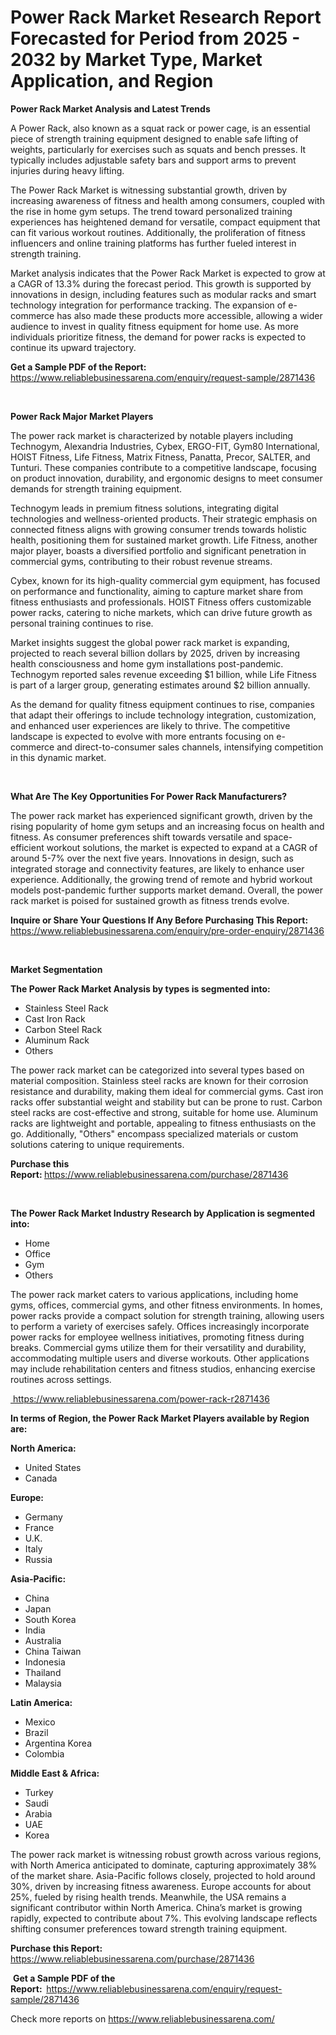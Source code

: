 <p><h1>Power Rack Market Research Report Forecasted for Period from 2025 -  2032 by Market Type, Market Application, and Region</h1></p><p><strong>Power Rack Market Analysis and Latest Trends</strong></p>
<p><p>A Power Rack, also known as a squat rack or power cage, is an essential piece of strength training equipment designed to enable safe lifting of weights, particularly for exercises such as squats and bench presses. It typically includes adjustable safety bars and support arms to prevent injuries during heavy lifting.</p><p>The Power Rack Market is witnessing substantial growth, driven by increasing awareness of fitness and health among consumers, coupled with the rise in home gym setups. The trend toward personalized training experiences has heightened demand for versatile, compact equipment that can fit various workout routines. Additionally, the proliferation of fitness influencers and online training platforms has further fueled interest in strength training.</p><p>Market analysis indicates that the Power Rack Market is expected to grow at a CAGR of 13.3% during the forecast period. This growth is supported by innovations in design, including features such as modular racks and smart technology integration for performance tracking. The expansion of e-commerce has also made these products more accessible, allowing a wider audience to invest in quality fitness equipment for home use. As more individuals prioritize fitness, the demand for power racks is expected to continue its upward trajectory.</p></p>
<p><strong>Get a Sample PDF of the Report:&nbsp;</strong> <a href="https://www.reliablebusinessarena.com/enquiry/request-sample/2871436?utm_campaign=2195&utm_medium=2&utm_source=Github&utm_content=ia&utm_term=12032025&utm_id=power-rack">https://www.reliablebusinessarena.com/enquiry/request-sample/2871436</a></p>
<p>&nbsp;</p>
<p><strong>Power Rack Major Market Players</strong></p>
<p><p>The power rack market is characterized by notable players including Technogym, Alexandria Industries, Cybex, ERGO-FIT, Gym80 International, HOIST Fitness, Life Fitness, Matrix Fitness, Panatta, Precor, SALTER, and Tunturi. These companies contribute to a competitive landscape, focusing on product innovation, durability, and ergonomic designs to meet consumer demands for strength training equipment.</p><p>Technogym leads in premium fitness solutions, integrating digital technologies and wellness-oriented products. Their strategic emphasis on connected fitness aligns with growing consumer trends towards holistic health, positioning them for sustained market growth. Life Fitness, another major player, boasts a diversified portfolio and significant penetration in commercial gyms, contributing to their robust revenue streams.</p><p>Cybex, known for its high-quality commercial gym equipment, has focused on performance and functionality, aiming to capture market share from fitness enthusiasts and professionals. HOIST Fitness offers customizable power racks, catering to niche markets, which can drive future growth as personal training continues to rise.</p><p>Market insights suggest the global power rack market is expanding, projected to reach several billion dollars by 2025, driven by increasing health consciousness and home gym installations post-pandemic. Technogym reported sales revenue exceeding $1 billion, while Life Fitness is part of a larger group, generating estimates around $2 billion annually.</p><p>As the demand for quality fitness equipment continues to rise, companies that adapt their offerings to include technology integration, customization, and enhanced user experiences are likely to thrive. The competitive landscape is expected to evolve with more entrants focusing on e-commerce and direct-to-consumer sales channels, intensifying competition in this dynamic market.</p></p>
<p>&nbsp;</p>
<p><strong>What Are The Key Opportunities For Power Rack Manufacturers?</strong></p>
<p><p>The power rack market has experienced significant growth, driven by the rising popularity of home gym setups and an increasing focus on health and fitness. As consumer preferences shift towards versatile and space-efficient workout solutions, the market is expected to expand at a CAGR of around 5-7% over the next five years. Innovations in design, such as integrated storage and connectivity features, are likely to enhance user experience. Additionally, the growing trend of remote and hybrid workout models post-pandemic further supports market demand. Overall, the power rack market is poised for sustained growth as fitness trends evolve.</p></p>
<p><strong>Inquire or Share Your Questions If Any Before Purchasing This Report:</strong> <a href="https://www.reliablebusinessarena.com/enquiry/pre-order-enquiry/2871436?utm_campaign=2195&utm_medium=2&utm_source=Github&utm_content=ia&utm_term=12032025&utm_id=power-rack">https://www.reliablebusinessarena.com/enquiry/pre-order-enquiry/2871436</a></p>
<p>&nbsp;</p>
<p><strong>Market Segmentation</strong></p>
<p><strong>The Power Rack Market Analysis by types is segmented into:</strong></p>
<p><ul><li>Stainless Steel Rack</li><li>Cast Iron Rack</li><li>Carbon Steel Rack</li><li>Aluminum Rack</li><li>Others</li></ul></p>
<p><p>The power rack market can be categorized into several types based on material composition. Stainless steel racks are known for their corrosion resistance and durability, making them ideal for commercial gyms. Cast iron racks offer substantial weight and stability but can be prone to rust. Carbon steel racks are cost-effective and strong, suitable for home use. Aluminum racks are lightweight and portable, appealing to fitness enthusiasts on the go. Additionally, "Others" encompass specialized materials or custom solutions catering to unique requirements.</p></p>
<p><strong>Purchase this Report:&nbsp;</strong><a href="https://www.reliablebusinessarena.com/purchase/2871436?utm_campaign=2195&utm_medium=2&utm_source=Github&utm_content=ia&utm_term=12032025&utm_id=power-rack">https://www.reliablebusinessarena.com/purchase/2871436</a></p>
<p>&nbsp;</p>
<p><strong>The Power Rack Market Industry Research by Application is segmented into:</strong></p>
<p><ul><li>Home</li><li>Office</li><li>Gym</li><li>Others</li></ul></p>
<p><p>The power rack market caters to various applications, including home gyms, offices, commercial gyms, and other fitness environments. In homes, power racks provide a compact solution for strength training, allowing users to perform a variety of exercises safely. Offices increasingly incorporate power racks for employee wellness initiatives, promoting fitness during breaks. Commercial gyms utilize them for their versatility and durability, accommodating multiple users and diverse workouts. Other applications may include rehabilitation centers and fitness studios, enhancing exercise routines across settings.</p></p>
<p><a href="https://www.reliablebusinessarena.com/power-rack-r2871436?utm_campaign=2195&utm_medium=2&utm_source=Github&utm_content=ia&utm_term=12032025&utm_id=power-rack">&nbsp;https://www.reliablebusinessarena.com/power-rack-r2871436</a></p>
<p><strong>In terms of Region, the Power Rack Market Players available by Region are:</strong></p>
<p>
    <p> <strong> North America: </strong>
        <ul>
            <li>United States</li>
            <li>Canada</li>
        </ul>
        </p> 
    <p> <strong> Europe: </strong>
        <ul>
            <li>Germany</li>
            <li>France</li>
            <li>U.K.</li>
            <li>Italy</li>
            <li>Russia</li>
        </ul>
        </p> 
    <p> <strong> Asia-Pacific: </strong>
        <ul>
            <li>China</li>
            <li>Japan</li>
            <li>South Korea</li>
            <li>India</li>
            <li>Australia</li>
            <li>China Taiwan</li>
            <li>Indonesia</li>
            <li>Thailand</li>
            <li>Malaysia</li>
        </ul>
        </p> 
    <p> <strong> Latin America: </strong>
        <ul>
            <li>Mexico</li>
            <li>Brazil</li>
            <li>Argentina Korea</li>
            <li>Colombia</li>
        </ul>
        </p> 
    <p> <strong> Middle East & Africa: </strong>
        <ul>
            <li>Turkey</li>
            <li>Saudi</li>
            <li>Arabia</li>
            <li>UAE</li>
            <li>Korea</li>
        </ul>
    </p>
    </p>
<p><p>The power rack market is witnessing robust growth across various regions, with North America anticipated to dominate, capturing approximately 38% of the market share. Asia-Pacific follows closely, projected to hold around 30%, driven by increasing fitness awareness. Europe accounts for about 25%, fueled by rising health trends. Meanwhile, the USA remains a significant contributor within North America. China’s market is growing rapidly, expected to contribute about 7%. This evolving landscape reflects shifting consumer preferences toward strength training equipment.</p></p>
<p><strong>Purchase this Report: </strong><a href="https://www.reliablebusinessarena.com/purchase/2871436?utm_campaign=2195&utm_medium=2&utm_source=Github&utm_content=ia&utm_term=12032025&utm_id=power-rack">https://www.reliablebusinessarena.com/purchase/2871436</a></p>
<p>&nbsp;<strong>Get a Sample PDF of the Report:&nbsp;&nbsp;</strong><a href="https://www.reliablebusinessarena.com/enquiry/request-sample/2871436?utm_campaign=2195&utm_medium=2&utm_source=Github&utm_content=ia&utm_term=12032025&utm_id=power-rack">https://www.reliablebusinessarena.com/enquiry/request-sample/2871436</a></p>
<p><strong></strong></p>
<p>Check more reports on <a href="https://www.reliablebusinessarena.com/?utm_campaign=2195&utm_medium=2&utm_source=Github&utm_content=ia&utm_term=12032025&utm_id=power-rack">https://www.reliablebusinessarena.com/</a></p>